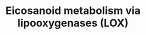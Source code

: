 ---
annotations:
- id: PW:0000462
  parent: classic metabolic pathway
  type: Pathway Ontology
  value: lipoxygenase mediated pathway of arachidonic acid metabolism
- id: PW:0000485
  parent: classic metabolic pathway
  type: Pathway Ontology
  value: eicosanoid metabolic pathway
authors:
- DeSl
- Eweitz
- Egonw
citedin:
- link: 10.1016/j.plipres.2024.101276
  title: 'Oxylipin profiling for clinical research: Current status and future perspectives
    (2024)'
communities:
- Lipids
- ontox
description: New PW, homology converted
last-edited: 2023-01-18
ndex: abb61e07-8b6c-11eb-9e72-0ac135e8bacf
organisms:
- Homo sapiens
redirect_from:
- /index.php/Pathway:WP4721
- /instance/WP4721
- /instance/WP4721_r124745
revision: r124745
schema-jsonld:
- '@context': https://schema.org/
  '@id': https://wikipathways.github.io/pathways/WP4721.html
  '@type': Dataset
  creator:
    '@type': Organization
    name: WikiPathways
  description: New PW, homology converted
  keywords:
  - 11-trans-LTC4
  - 11-trans-LTD4
  - 11-trans-LTE4
  - 12(R)-HpETE
  - 12-HETE
  - 12-HpETE
  - 12-epi-LTB4
  - 12-oxo-LTB4
  - 12-oxoETE
  - 13,14-dihydro-15-oxo-LXA4
  - 15-HETE
  - 15-HpETE
  - 15-oxo-LXA4
  - 15-oxoETE
  - 18-carboxy-dinor-LTB4
  - 20-carboxy-LTB4
  - 20-hydroxy-LTB4
  - 5,12-diHETE
  - 5-HETE
  - 5-HpETE
  - 5-oxoETE
  - 6-trans-12-epi-delta-LTB4
  - 6-trans-delta-LTB4
  - 8-HETE
  - 8-HpETE
  - ACAA1
  - ACOX1
  - ACOX2
  - ACOX3
  - ALOX12
  - ALOX15
  - ALOX15B
  - ALOX5
  - Arachidonic acid
  - CYP4A11
  - CYP4A22
  - CYP4F12
  - CYP4F2
  - CYSLTR1
  - CYSLTR2
  - DPEP1
  - EHHADH
  - EXC4
  - EXD4
  - EXE4
  - FPR2
  - GGT5
  - HPGD
  - HXA3
  - HXB3
  - LTA4
  - LTA4H
  - LTB4
  - LTB4R
  - LTB4R2
  - LTC4
  - LTC4S
  - LTD4
  - LTE4
  - LXA4
  - LXB4
  - PPARA
  - PPARD
  - PTGR1
  - PTGR2
  - TRPA1
  - TRPV1
  - TXA3
  - TXB3
  license: CC0
  name: Eicosanoid metabolism via lipooxygenases (LOX)
seo: CreativeWork
title: Eicosanoid metabolism via lipooxygenases (LOX)
wpid: WP4721
---